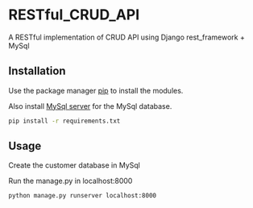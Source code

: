 # RESTful_CRUD_API
A RESTful implementation of CRUD API using Django rest_framework + MySql

## Installation
Use the package manager [pip](https://pip.pypa.io/en/stable/) to install the modules.


Also install [MySql server](https://dev.mysql.com/downloads/mysql/) for the MySql database.

```bash
pip install -r requirements.txt
```
## Usage

Create the customer database in MySql

Run the manage.py in localhost:8000

```bash
python manage.py runserver localhost:8000
```
